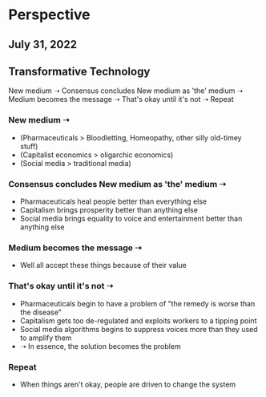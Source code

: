 # Perspective
## July 31, 2022

## Transformative Technology
New medium ➝ Consensus concludes New medium as 'the' medium ➝ Medium becomes the message ➝ That's okay until it's not ➝ Repeat

### New medium ➝
* (Pharmaceuticals > Bloodletting, Homeopathy, other silly old-timey stuff)
* (Capitalist economics > oligarchic economics)
* (Social media > traditional media)
### Consensus concludes New medium as 'the' medium ➝
* Pharmaceuticals heal people better than everything else
* Capitalism brings prosperity better than anything else
* Social media brings equality to voice and entertainment better than anything else
### Medium becomes the message ➝
* Well all accept these things because of their value
### That's okay until it's not ➝
* Pharmaceuticals begin to have a problem of "the remedy is worse than the disease"
* Capitalism gets too de-regulated and exploits workers to a tipping point
* Social media algorithms begins to suppress voices more than they used to amplify them
* ➝ In essence, the solution becomes the problem
### Repeat
* When things aren't okay, people are driven to change the system
